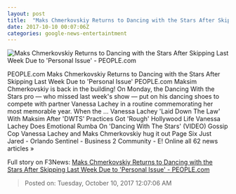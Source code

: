 ```yaml
---
layout: post
title:  "Maks Chmerkovskiy Returns to Dancing with the Stars After Skipping Last Week Due to 'Personal Issue' - PEOPLE.com"
date: 2017-10-10 00:07:06Z
categories: google-news-entertaintment
---
```


![Maks Chmerkovskiy Returns to Dancing with the Stars After Skipping Last Week Due to 'Personal Issue' - PEOPLE.com](http://peopledotcom.files.wordpress.com/2017/09/dwts-season-25-13.jpg?crop=0px%2C426px%2C2000px%2C1050px&resize=1200%2C630)

PEOPLE.com Maks Chmerkovskiy Returns to Dancing with the Stars After Skipping Last Week Due to 'Personal Issue' PEOPLE.com Maksim Chmerkovskiy is back in the building! On Monday, the Dancing With the Stars pro — who missed last week's show — put on his dancing shoes to compete with partner Vanessa Lachey in a routine commemorating her most memorable year. When the ... Vanessa Lachey 'Laid Down The Law' With Maksim After 'DWTS' Practices Got 'Rough' Hollywood Life Vanessa Lachey Does Emotional Rumba On 'Dancing With The Stars' (VIDEO) Gossip Cop Vanessa Lachey and Maks Chmerkovskiy hug it out Page Six Just Jared - Orlando Sentinel - Business 2 Community - E! Online all 62 news articles »


Full story on F3News: [Maks Chmerkovskiy Returns to Dancing with the Stars After Skipping Last Week Due to 'Personal Issue' - PEOPLE.com](http://www.f3nws.com/n/CVHJUF)

> Posted on: Tuesday, October 10, 2017 12:07:06 AM
